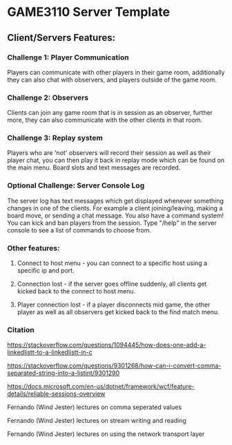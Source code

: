 # GAME3110 Server Template
## Client/Servers Features:
### Challenge 1: Player Communication
Players can communicate with other players in their game room, additionally they can also chat with observers, and players outside of the game room.
### Challenge 2: Observers
Clients can join any game room that is in session as an observer, further more, they can also communicate with the other clients in that room.
### Challenge 3: Replay system
Players who are 'not' observers will record their session as well as their player chat, you can then play it back in replay mode which can be found on the main menu. Board slots and text messages are recorded.
### Optional Challenge: Server Console Log
The server log has text messages which get displayed whenever something changes in one of the clients. For example a client joining/leaving, making a board move, or sending a chat message. You also have a command system! You can kick and ban players from the session. Type "/help" in the server console to see a list of commands to choose from.
### Other features:
1. Connect to host menu - you can connect to a specific host using a specific ip and port.

2. Connection lost - if the server goes offline suddenly, all clients get kicked back to the connect to host menu.

3. Player connection lost - if a player disconnects mid game, the other player as well as all observers get kicked back to the find match menu.

### Citation
https://stackoverflow.com/questions/1094445/how-does-one-add-a-linkedlistt-to-a-linkedlistt-in-c

https://stackoverflow.com/questions/9301268/how-can-i-convert-comma-separated-string-into-a-listint/9301290

https://docs.microsoft.com/en-us/dotnet/framework/wcf/feature-details/reliable-sessions-overview

Fernando (Wind Jester) lectures on comma seperated values

Fernando (Wind Jester) lectures on stream writing and reading

Fernando (Wind Jester) lectures on using the network transport layer